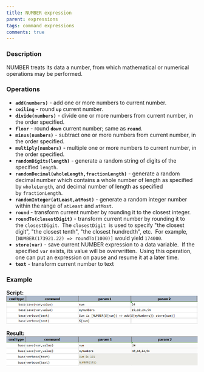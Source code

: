 ```yaml
---
title: NUMBER expression
parent: expressions
tags: command expressions
comments: true
---
```



### Description
NUMBER treats its data a number, from which mathematical or numerical operations may be performed.


### Operations
- **`add(numbers)`** \- add one or more numbers to current number.
- **`ceiling`** \- round **`up`** current number.
- **`divide(numbers)`** \- divide one or more numbers from current number, in the order specified.
- **`floor`** \- round **`down`** current number; same as **`round`**.
- **`minus(numbers)`** \- subtract one or more numbers from current number, in the order specified.
- **`multiply(numbers)`** \- multiple one or more numbers to current number, in the order specified.
- **`randomDigits(length)`** \- generate a random string of digits of the specified `length`.
- **`randomDecimal(wholeLength,fractionLength)`** \- generate a random decimal number which contains a whole number of 
  length as specified by `wholeLength`, and decimal number of length as specified by `fractionLength`.
- **`randomInteger(atLeast,atMost)`** \- generate a random integer number within the range of `atLeast` and `atMost`.
- **`round`** \- transform current number by rounding it to the closest integer.
- **`roundTo(closestDigit)`** \- transform current number by rounding it to the `closestDigit`.  The `closestDigit` 
  is used to specify "the closest digit", "the closest tenth", "the closest hundredth", etc.  For example, 
  `[NUMBER(173921.22) => roundTo(1000)]` would yield `174000`.
- **`store(var)`** \- save current NUMBER expression to a data variable.  If the specified `var` exists, its value 
  will be overwritten.  Using this operation, one can put an expression on pause and resume it at a later time.
- **`text`** \- transform current number to text


### Example
**Script:**<br/>
![script](image/NUMBERexpression_01.png)

**Result:**<br/>
![output](image/NUMBERexpression_02.png)
